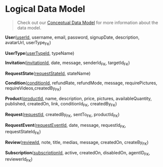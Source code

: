 # Logical Data Model

> Check out our [Conceptual Data Model](conceptual.puml) for more information about the data model.

**User**(<u>userId</u>, username, email, password, signupDate, description, avatarUrl, userType<sub>FK</sub>)

**UserType**(<u>userTypeId</u>, typeName)

**Invitation**(<u>invitationId</u>, date, message, senderId<sub>FK</sub>, targetId<sub>FK</sub>)

**RequestState**(<u>requestStateId</u>, stateName)

**Condition**(<u>conditionId</u>, refundRate, refundMode, message, requirePictures, requireVideos,createdBy<sub>FK</sub>)

**Product**(<u>productId</u>, name, description, price, pictures, availableQuantity, published, createdOn, link, conditionId<sub>FK</sub>, createdBy<sub>FK</sub>)

**Request**(<u>requestId</u>, createdBy<sub>FK</sub>, sentTo<sub>FK</sub>, productId<sub>FK</sub>)

**RequestEvent**(<u>requestEventId</u>, date, message, requestId<sub>FK</sub>, requestStateId<sub>FK</sub>)

**Review**(<u>reviewId</u>, note, title, medias, message, createdOn, createBy<sub>FK</sub>)

**Subscription**(<u>subscriptionId</u>, active, createdOn, disabledOn, agentID<sub>FK</sub>, reviewerId<sub>FK</sub>) 